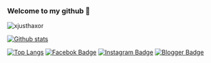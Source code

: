 ### Welcome to my github 👋
<p align=left> <img src=https://komarev.com/ghpvc/?username=xjusthaxor alt=xjusthaxor /> </p>

[![Github stats](https://github-readme-stats.vercel.app/api?username=xjusthaxor&show_icons=true&theme=midnight-purple&include_all_commits=true)](https://github.com/xjusthaxor/github-readme-stats)

[![Top Langs](https://github-readme-stats.vercel.app/api/top-langs/?username=xjusthaxor&layout=compact&theme=midnight-purple)](https://github.com/xjusthaxor/github-readme-stats)
[![Facebok Badge](https://img.shields.io/badge/-xjusthaxor-blue?style=flat&logo=Facebook&logoColor=white&link=https://www.facebook.com/404/)](https://www.facebook.com/xjusthaxor) 
[![Instagram Badge](https://img.shields.io/badge/-xjusthaxor-f01397?style=flat&logo=Instagram&logoColor=white&link=https://www.instagram.com/zuck/)](https://www.instagram.com/zuck)
[![Blogger Badge](https://img.shields.io/badge/-xjusthaxor-orange?style=flat&logo=Blogger&logoColor=white&link=https://privacy1337.blogspot.com/)](https://privacy1337.blogspot.com)
